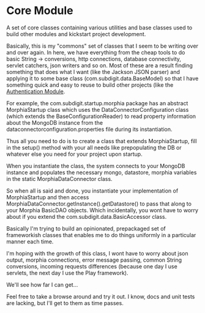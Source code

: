 Core Module
==============

A set of core classes containing various utilities and base classes used to build other modules and kickstart project development.

Basically, this is my "commons" set of classes that I seem to be writing over and over again.  In here, we have everything from the cheap tools
to do basic String -> conversions, http connections, database connectivity, servlet catchers, json writers and so on.  Most of these are a result
finding something that does what I want (like the Jackson JSON parser) and applying it to some base class (com.subdigit.data.BaseModel) so that I
have something quick and easy to reuse to build other projects (like the [Authentication Module](https://github.com/subdigit/authentication).

For example, the com.subdigit.startup.morphia package has an abstract MorphiaStartup class which uses the DataConnectorConfiguration class (which extends
the BaseConfigurationReader) to read property information about the MongoDB instance from the dataconnectorconfiguration.properties file during its instantiation.

Thus all you need to do is to create a class that extends MorphiaStartup, fill in the setup() method with your all needs like prepopulating the DB or whatever
else you need for your project upon startup. 

When you instantiate the class, the system connects to your MongoDB instance and populates the necessary mongo, datastore, morphia variables in the static
MorphiaDataConnector class.

So when all is said and done, you instantiate your implementation of MorphiaStartup and then access MorphiaDataConnector.getInstance().getDatastore()
to pass that along to your Morphia BasicDAO objects.  Which incidentally, you wont have to worry about if you extend the com.subdigit.data.BasicAccessor class.

Basically I'm trying to build an opinionated, prepackaged set of frameworkish classes that enables me to do things uniformly in a particular manner each time.

I'm hoping with the growth of this class, I wont have to worry about json output, morphia connections, error message passing, common String conversions, incoming
requests differences (because one day I use servlets, the next day I use the Play framework).

We'll see how far I can get...

Feel free to take a browse around and try it out.  I know, docs and unit tests are lacking, but I'll get to them as time passes.
